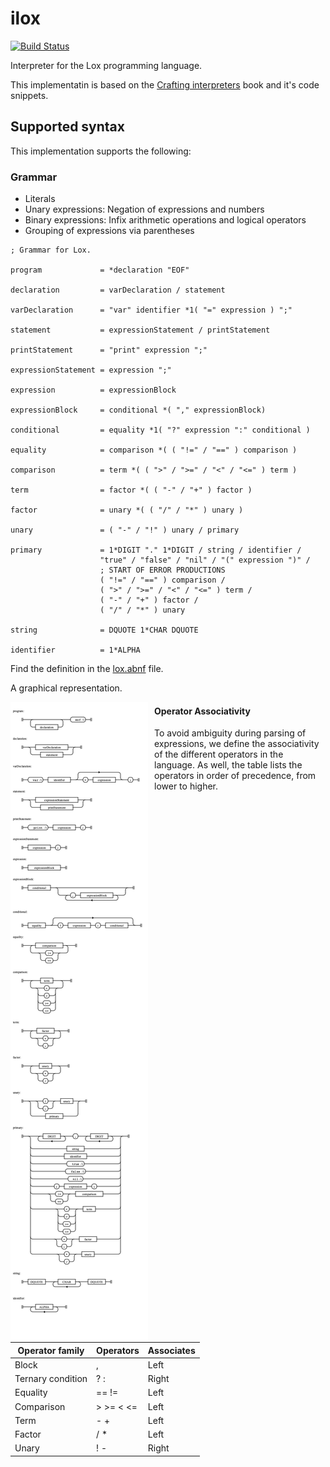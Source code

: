# ilox

[![Build Status](https://github.com/vguerra/ilox/actions/workflows/ci.yml/badge.svg)](https://github.com/vguerra/ilox/actions/workflows/ci.yml)

Interpreter for the Lox programming language.

This implementatin is based on the [Crafting interpreters](http://craftinginterpreters.com/) book and it's code snippets.
## Supported syntax

This implementation supports the following:

### Grammar

* Literals
* Unary expressions: Negation of expressions and numbers
* Binary expressions: Infix arithmetic operations and logical operators
* Grouping of expressions via parentheses

```
; Grammar for Lox.

program             = *declaration "EOF"

declaration         = varDeclaration / statement

varDeclaration      = "var" identifier *1( "=" expression ) ";"

statement           = expressionStatement / printStatement

printStatement      = "print" expression ";"

expressionStatement = expression ";"

expression          = expressionBlock

expressionBlock     = conditional *( "," expressionBlock)

conditional         = equality *1( "?" expression ":" conditional )

equality            = comparison *( ( "!=" / "==" ) comparison )

comparison          = term *( ( ">" / ">=" / "<" / "<=" ) term )

term                = factor *( ( "-" / "+" ) factor )

factor              = unary *( ( "/" / "*" ) unary )

unary               = ( "-" / "!" ) unary / primary

primary             = 1*DIGIT "." 1*DIGIT / string / identifier /
                    "true" / "false" / "nil" / "(" expression ")" /
                    ; START OF ERROR PRODUCTIONS
                    ( "!=" / "==" ) comparison /
                    ( ">" / ">=" / "<" / "<=" ) term /
                    ( "-" / "+" ) factor /
                    ( "/" / "*" ) unary

string              = DQUOTE 1*CHAR DQUOTE

identifier          = 1*ALPHA
```

Find the definition in the [lox.abnf](grammar/lox.abnf) file. 

A graphical representation.

<img src="grammar/lox.png"
     alt="Markdown Monster icon"
     style="float: left; margin-right: 10px; background-color: white" />

#### Operator Associativity

To avoid ambiguity during parsing of expressions, we define the associativity of the different
operators in the language.
As well, the table lists the operators in order of precedence, from lower to higher.

| **Operator family** | **Operators** | **Associates** |
|---------------------|---------------|----------------|
| Block               | ,             | Left           |
| Ternary condition   | ? :           | Right          |
| Equality            | == !=         | Left           |
| Comparison          | > >= < <=     | Left           |
| Term                | - +           | Left           |
| Factor              | / *           | Left           |
| Unary               | ! -           | Right          |

